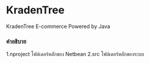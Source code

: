 # KradenTree
KradenTree E-commerce  Powered by Java 

### คำอธิบาย
1.nproject โฟล์เดอร์หลักของ Netbean
2.src โฟล์เดอร์หลักของระบบ
